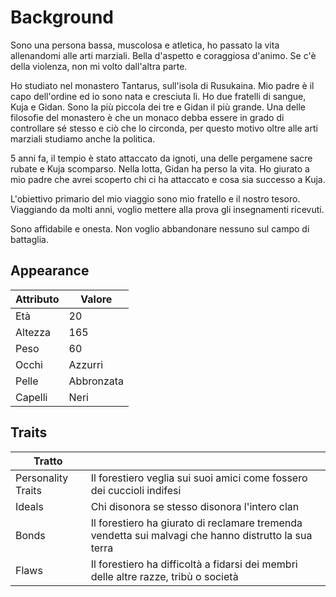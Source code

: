 # Background


Sono una persona bassa, muscolosa e atletica, ho passato la vita allenandomi alle arti marziali.
Bella d'aspetto e coraggiosa d'animo.
Se c'è della violenza, non mi volto dall'altra parte.


Ho studiato nel monastero Tantarus, sull'isola di Rusukaina.
Mio padre è il capo dell'ordine ed io sono nata e cresciuta lì. Ho due fratelli di sangue, Kuja e Gidan.
Sono la più piccola dei tre e Gidan il più grande.
Una delle filosofie del monastero è che un monaco debba essere in grado di controllare sé stesso e ciò che lo circonda,
per questo motivo oltre alle arti marziali studiamo anche la politica.

5 anni fa, il tempio è stato attaccato da ignoti, una delle pergamene sacre rubate e Kuja scomparso.
Nella lotta, Gidan ha perso la vita. Ho giurato a mio padre che avrei scoperto chi ci ha attaccato e cosa sia successo a Kuja.

L'obiettivo primario del mio viaggio sono mio fratello e il nostro tesoro.
Viaggiando da molti anni, voglio mettere alla prova gli insegnamenti ricevuti.

Sono affidabile e onesta. Non voglio abbandonare nessuno sul campo di battaglia.

## Appearance

| Attributo  | Valore        |
| ---------- | ------------- |
| Età        | 20            |
| Altezza    | 165           |
| Peso       | 60            |
| Occhi      | Azzurri       |
| Pelle      | Abbronzata    |
| Capelli    | Neri          | 

## Traits

| Tratto             |                          |
| ------------------ | ------------------------ |
| Personality Traits | Il forestiero veglia sui suoi amici come fossero dei cuccioli indifesi |
| Ideals             | Chi disonora se stesso disonora l'intero clan |
| Bonds              | Il forestiero ha giurato di reclamare tremenda vendetta sui malvagi che hanno distrutto la sua terra |
| Flaws              | Il forestiero ha difficoltà a fidarsi dei membri delle altre razze, tribù o società |
